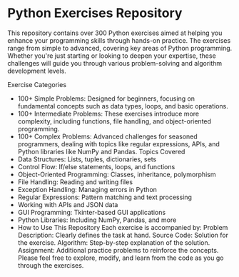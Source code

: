 # Python Exercises Repository
This repository contains over 300 Python exercises aimed at helping you enhance your programming skills through hands-on practice. The exercises range from simple to advanced, covering key areas of Python programming. Whether you're just starting or looking to deepen your expertise, these challenges will guide you through various problem-solving and algorithm development levels.

Exercise Categories
* 100+ Simple Problems: Designed for beginners, focusing on fundamental concepts such as data types, loops, and basic operations.
* 100+ Intermediate Problems: These exercises introduce more complexity, including functions, file handling, and object-oriented programming.
* 100+ Complex Problems: Advanced challenges for seasoned programmers, dealing with topics like regular expressions, APIs, and Python libraries like NumPy and Pandas.
Topics Covered
* Data Structures: Lists, tuples, dictionaries, sets
* Control Flow: If/else statements, loops, and functions
* Object-Oriented Programming: Classes, inheritance, polymorphism
* File Handling: Reading and writing files
* Exception Handling: Managing errors in Python
* Regular Expressions: Pattern matching and text processing
* Working with APIs and JSON data
* GUI Programming: Tkinter-based GUI applications
* Python Libraries: Including NumPy, Pandas, and more
* How to Use This Repository
Each exercise is accompanied by:
Problem Description: Clearly defines the task at hand.
Source Code: Solution for the exercise.
Algorithm: Step-by-step explanation of the solution.
Assignment: Additional practice problems to reinforce the concepts.
Please feel free to explore, modify, and learn from the code as you go through the exercises.

